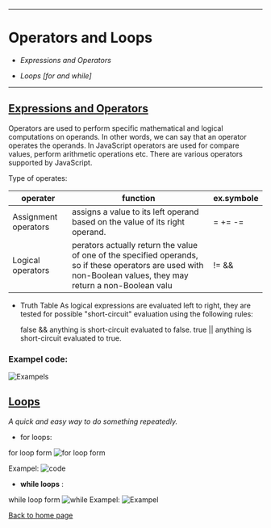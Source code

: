 ___ 

# Operators and Loops

* *Expressions and Operators*

* *Loops [for and while]*
___ 
 
 ## [Expressions and Operators](https://developer.mozilla.org/en-US/docs/Web/JavaScript/Guide/Expressions_and_Operators#)
Operators are used to perform specific mathematical and logical computations on operands. In other words, we can say that an operator operates the operands. In JavaScript operators are used for compare values, perform arithmetic operations etc. There are various operators supported by JavaScript.

Type of operates:

| operater | function | ex.symbole |
| -------  | -------  |---------|
| Assignment operators | assigns a value to its left operand based on the value of its right operand.  | = += -= |
| Logical operators | perators actually return the value of one of the specified operands, so if these operators are used with non-Boolean values, they may return a non-Boolean valu  | != && |

* Truth Table 
As logical expressions are evaluated left to right, they are tested for possible "short-circuit" evaluation using the following rules:

    false && anything is short-circuit evaluated to false.
    true || anything is short-circuit evaluated to true. 
    
### Exampel code:
![Exampels](https://www.tutorialgateway.org/wp-content/uploads/Logical-Operators-in-R-Programming-4.png)


## [**Loops**](https://developer.mozilla.org/en-US/docs/Web/JavaScript/Guide/Loops_and_iteration)
*A quick and easy way to do something repeatedly.*

* for loops:

for loop form
![for loop form](https://media.geeksforgeeks.org/wp-content/uploads/20191108131134/For-Loop.jpg)

Exampel:
![code](https://www.simplilearn.com/ice9/free_resources_article_thumb/basic-example.JPG)

* **while loops** :

while loop form 
![while](https://media.geeksforgeeks.org/wp-content/uploads/20191118164726/While-Loop-GeeksforGeeks.jpg)
Exampel:
![Exampel](https://miro.medium.com/max/1053/1*d-jh2Fd0f11Mdn4gx_TWGA.png)

[Back to home page](https://rahafalbakkar.github.io/Reading-Notes/)
